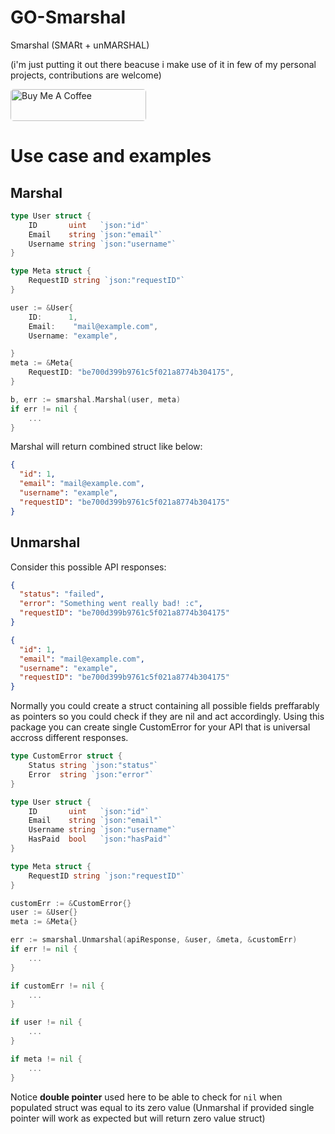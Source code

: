 # GO-Smarshal

Smarshal (SMARt + unMARSHAL)

(i'm just putting it out there beacuse i make use of it in few of my personal projects, contributions are welcome)

<a href="https://www.buymeacoffee.com/jakoboo" target="_blank"><img src="https://cdn.buymeacoffee.com/buttons/lato-orange.png" alt="Buy Me A Coffee" style="height: 51px !important;width: 217px !important; border-radius: 5px !important;" ></a>

# Use case and examples

## Marshal

```go
type User struct {
	ID       uint   `json:"id"`
	Email    string `json:"email"`
	Username string `json:"username"`
}

type Meta struct {
	RequestID string `json:"requestID"`
}
```

```go
user := &User{
	ID:      1,
	Email:    "mail@example.com",
	Username: "example",

}
meta := &Meta{
	RequestID: "be700d399b9761c5f021a8774b304175",
}

b, err := smarshal.Marshal(user, meta)
if err != nil {
	...
}
```

Marshal will return combined struct like below:

```json
{
  "id": 1,
  "email": "mail@example.com",
  "username": "example",
  "requestID": "be700d399b9761c5f021a8774b304175"
}
```

## Unmarshal

Consider this possible API responses:

```json
{
  "status": "failed",
  "error": "Something went really bad! :c",
  "requestID": "be700d399b9761c5f021a8774b304175"
}
```

```json
{
  "id": 1,
  "email": "mail@example.com",
  "username": "example",
  "requestID": "be700d399b9761c5f021a8774b304175"
}
```

Normally you could create a struct containing all possible fields preffarably as pointers so you could check if they are nil and act accordingly. Using this package you can create single CustomError for your API that is universal accross different responses.

```go
type CustomError struct {
	Status string `json:"status"`
	Error  string `json:"error"`
}

type User struct {
	ID       uint   `json:"id"`
	Email    string `json:"email"`
	Username string `json:"username"`
	HasPaid  bool   `json:"hasPaid"`
}

type Meta struct {
	RequestID string `json:"requestID"`
}
```

```go
customErr := &CustomError{}
user := &User{}
meta := &Meta{}

err := smarshal.Unmarshal(apiResponse, &user, &meta, &customErr)
if err != nil {
	...
}

if customErr != nil {
	...
}

if user != nil {
	...
}

if meta != nil {
	...
}
```

Notice **double pointer** used here to be able to check for `nil` when populated struct was equal to its zero value (Unmarshal if provided single pointer will work as expected but will return zero value struct)
